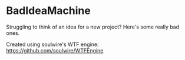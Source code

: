 # BadIdeaMachine
Struggling to think of an idea for a new project? Here's some really bad ones.

Created using soulwire's WTF engine: https://github.com/soulwire/WTFEngine
